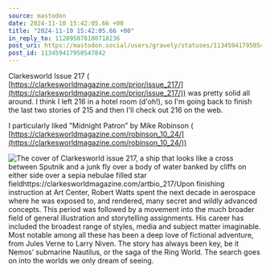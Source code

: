 ```yaml
---
source: mastodon
date: 2024-11-10 15:42:05.66 +00
title: "2024-11-10 15:42:05.66 +00"
in_reply_to: 112895878180718236
post_uri: https://mastodon.social/users/gravely/statuses/113459417950547842
post_id: 113459417950547842
---
```

Clarkesworld Issue 217 ( [https://clarkesworldmagazine.com/prior/issue_217/](https://clarkesworldmagazine.com/prior/issue_217/)) was pretty solid all around. I think I left 216 in a hotel room (d'oh!), so I'm going back to finish the last two stories of 215 and then I'll check out 216 on the web.

I particularly liked "Midnight Patron” by Mike Robinson ( [https://clarkesworldmagazine.com/robinson_10_24/](https://clarkesworldmagazine.com/robinson_10_24/))


![The cover of Clarkesworld issue 217, a ship that looks like a cross between Sputnik and a junk fly over a body of water banked by cliffs on either side over a sepia nebulae filled star fieldhttps://clarkesworldmagazine.com/artbio_217/Upon finishing instruction at Art Center, Robert Watts spent the next decade in aerospace where he was exposed to, and rendered, many secret and wildly advanced concepts. This period was followed by a movement into the much broader field of general illustration and storytelling assignments. His career has included the broadest range of styles, media and subject matter imaginable. Most notable among all these has been a deep love of fictional adventure, from Jules Verne to Larry Niven. The story has always been key, be it Nemos’ submarine Nautilus, or the saga of the Ring World. The search goes on into the worlds we only dream of seeing.](/images/113459417696477955.jpeg)

